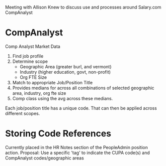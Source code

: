 Meeting with Allison Knew to discuss use and processes around Salary.com CompAnalyst
# CompAnalyst

Comp Analyst Market Data
1. Find job profile
2. Determine scope
	- Geographic Area (greater burl, and vermont)
	- Industry (higher education, govt, non-profit)
	- Org FTE Size
3. Match to appropriate Job/Position Title 
4. Provides medians for across all combinations of selected geographic area, industry, org fte size
5. Comp class using the avg across these medians.

Each job/position title has a unique code. That can then be applied across different scopes.
# Storing Code References
Currently placed in the HR Notes section of the PeopleAdmin position action.
Proposal: Use a  specific 'tag' to indicate the CUPA code(s) and CompAnalyst codes/geographic areas
